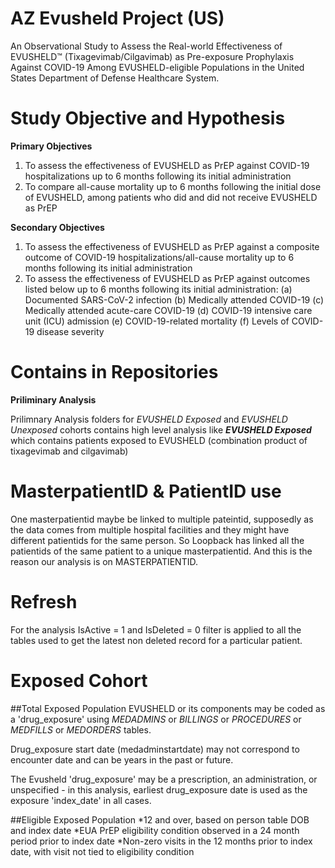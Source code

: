 # AZ Evusheld Project (US)

An Observational Study to Assess the Real-world Effectiveness of EVUSHELD™ (Tixagevimab/Cilgavimab) as Pre-exposure Prophylaxis Against COVID-19 Among EVUSHELD-eligible Populations in the United States Department of Defense Healthcare System. 

# Study Objective and Hypothesis

**Primary Objectives**

1. To assess the effectiveness of EVUSHELD as PrEP against COVID-19 hospitalizations up to 6 months following its initial administration
2. To compare all-cause mortality up to 6 months following the initial dose of EVUSHELD, among patients who did and did not receive EVUSHELD as PrEP

**Secondary Objectives**

1. To assess the effectiveness of EVUSHELD as PrEP against a composite outcome of COVID-19 hospitalizations/all-cause mortality up to 6 months following its initial administration
2. To assess the effectiveness of EVUSHELD as PrEP against outcomes listed below up to 6 months following its initial administration:
     (a) Documented SARS-CoV-2 infection
     (b) Medically attended COVID-19
     (c) Medically attended acute-care COVID-19
     (d) COVID-19 intensive care unit (ICU) admission
     (e) COVID-19-related mortality
     (f) Levels of COVID-19 disease severity

# Contains in Repositories

**Priliminary Analysis**

Prilimnary Analysis folders for _EVUSHELD Exposed_ and _EVUSHELD Unexposed_ cohorts contains high level analysis like _**EVUSHELD Exposed**_ which contains patients exposed to EVUSHELD (combination product of tixagevimab and cilgavimab) 

# MasterpatientID & PatientID use

One masterpatientid maybe be linked to multiple pateintid, supposedly as the data comes from multiple hospital facilities and they might have different patientids for the same person. So Loopback has linked all the patientids of the same patient to a unique masterpatientid. And this is the reason our analysis is on MASTERPATIENTID.

# Refresh
 For the analysis IsActive = 1 and IsDeleted = 0 filter is applied to all the tables used to get the latest non deleted record for a particular patient.

# Exposed Cohort

##Total Exposed Population
EVUSHELD or its components may be coded as a 'drug_exposure' using _MEDADMINS_ or _BILLINGS_ or _PROCEDURES_ or _MEDFILLS_ or _MEDORDERS_ tables.

Drug_exposure start date (medadminstartdate) may not correspond to encounter date and can be years in the past or future.

The Evusheld 'drug_exposure' may be a prescription, an administration, or unspecified - in this analysis, earliest drug_exposure date is used as the exposure 'index_date' in all cases.

##Eligible Exposed Population
*12 and over, based on person table DOB and index date
*EUA PrEP eligibility condition observed in a 24 month period prior to index date
*Non-zero visits in the 12 months prior to index date, with visit not tied to eligibility condition
